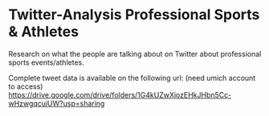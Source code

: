 # Twitter-Analysis  Professional Sports & Athletes

Research on what the people are talking about on Twitter about professional sports events/athletes.

Complete tweet data is available on the following url: (need umich account to access)
https://drive.google.com/drive/folders/1G4kUZwXjozEHkJHbn5Cc-wHzwgqcuiUW?usp=sharing
